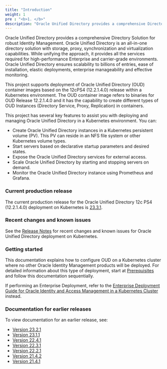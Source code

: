 ```yaml
---
title: "Introduction"
weight: 1
pre : "<b>1. </b>"
description: "Oracle Unified Directory provides a comprehensive Directory Solution for robust Identity Management"
---
```


Oracle Unified Directory provides a comprehensive Directory Solution for robust Identity Management.
Oracle Unified Directory is an all-in-one directory solution with storage, proxy, synchronization and virtualization capabilities. While unifying the approach, it provides all the services required for high-performance Enterprise and carrier-grade environments. Oracle Unified Directory ensures scalability to billions of entries, ease of installation, elastic deployments, enterprise manageability and effective monitoring.

This project supports deployment of Oracle Unified Directory (OUD) container images based on the 12cPS4 (12.2.1.4.0) release within a Kubernetes environment. The OUD container image refers to binaries for OUD Release 12.2.1.4.0 and it has the capability to create different types of OUD Instances (Directory Service, Proxy, Replication) in containers.

This project has several key features to assist you with deploying and managing Oracle Unified Directory in a Kubernetes environment. You can:

* Create Oracle Unified Directory instances in a Kubernetes persistent volume (PV). This PV can reside in an NFS file system or other Kubernetes volume types.
* Start servers based on declarative startup parameters and desired states.
* Expose the Oracle Unified Directory services for external access.
* Scale Oracle Unified Directory by starting and stopping servers on demand.
* Monitor the Oracle Unified Directory instance using Prometheus and Grafana.


### Current production release

The current production release for the Oracle Unified Directory 12c PS4 (12.2.1.4.0) deployment on Kubernetes is [23.3.1](https://github.com/oracle/fmw-kubernetes/releases).

### Recent changes and known issues

See the [Release Notes](../release-notes) for recent changes and known issues for Oracle Unified Directory deployment on Kubernetes.

### Getting started

This documentation explains how to configure OUD on a Kubernetes cluster where no other Oracle Identity Management products will be deployed. For detailed information about this type of deployment, start at [Prerequisites](../prerequisites) and follow this documentation sequentially.

If performing an Enterprise Deployment, refer to the [Enterprise Deployment Guide for Oracle Identity and Access Management in a Kubernetes Cluster](https://docs.oracle.com/en/middleware/fusion-middleware/12.2.1.4/ikedg/index.html) instead.

### Documentation for earlier releases

To view documentation for an earlier release, see:

* [Version 23.2.1](https://oracle.github.io/fmw-kubernetes/23.2.1/idm-products/oud/)
* [Version 23.1.1](https://oracle.github.io/fmw-kubernetes/23.1.1/idm-products/oud/)
* [Version 22.4.1](https://oracle.github.io/fmw-kubernetes/22.4.1/oud/)
* [Version 22.3.1](https://oracle.github.io/fmw-kubernetes/22.3.1/oud/)
* [Version 22.2.1](https://oracle.github.io/fmw-kubernetes/22.2.1/oud/)
* [Version 21.4.2](https://oracle.github.io/fmw-kubernetes/21.4.2/oud/)
* [Version 21.4.1](https://oracle.github.io/fmw-kubernetes/21.4.1/oud/)

